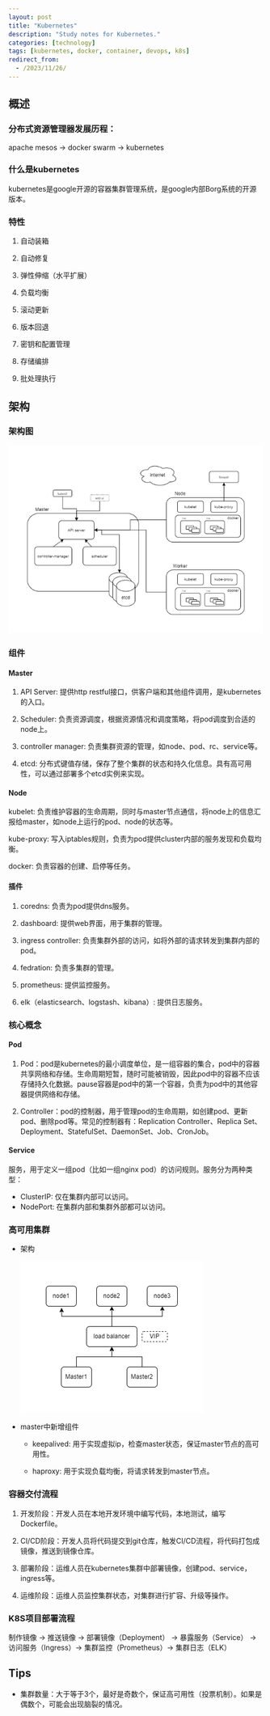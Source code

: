 ```yaml
---
layout: post
title: "Kubernetes"
description: "Study notes for Kubernetes."
categories: [technology]
tags: [kubernetes, docker, container, devops, k8s]
redirect_from:
  - /2023/11/26/
---
```


## 概述

### 分布式资源管理器发展历程：

apache mesos -> docker swarm -> kubernetes

### 什么是kubernetes

kubernetes是google开源的容器集群管理系统，是google内部Borg系统的开源版本。

### 特性

1. 自动装箱

2. 自动修复

3. 弹性伸缩（水平扩展）

4. 负载均衡

5. 滚动更新

6. 版本回退

7. 密钥和配置管理

8. 存储编排

9. 批处理执行

## 架构

### 架构图

![kubernetes架构图](https://raw.githubusercontent.com/ElmTran/ImgStg/main/img/kubernetes.webp)

### 组件

#### Master

1. API Server: 提供http restful接口，供客户端和其他组件调用，是kubernetes的入口。

2. Scheduler: 负责资源调度，根据资源情况和调度策略，将pod调度到合适的node上。

3. controller manager: 负责集群资源的管理，如node、pod、rc、service等。

4. etcd: 分布式键值存储，保存了整个集群的状态和持久化信息。具有高可用性，可以通过部署多个etcd实例来实现。

#### Node

kubelet: 负责维护容器的生命周期，同时与master节点通信，将node上的信息汇报给master，如node上运行的pod、node的状态等。

kube-proxy: 写入iptables规则，负责为pod提供cluster内部的服务发现和负载均衡。

docker: 负责容器的创建、启停等任务。

#### 插件

1. coredns: 负责为pod提供dns服务。

2. dashboard: 提供web界面，用于集群的管理。

3. ingress controller: 负责集群外部的访问，如将外部的请求转发到集群内部的pod。

4. fedration: 负责多集群的管理。

5. prometheus: 提供监控服务。

6. elk（elasticsearch、logstash、kibana）: 提供日志服务。

### 核心概念

#### Pod

1. Pod：pod是kubernetes的最小调度单位，是一组容器的集合，pod中的容器共享网络和存储。生命周期短暂，随时可能被销毁，因此pod中的容器不应该存储持久化数据。pause容器是pod中的第一个容器，负责为pod中的其他容器提供网络和存储。

2. Controller：pod的控制器，用于管理pod的生命周期，如创建pod、更新pod、删除pod等。常见的控制器有：Replication Controller、Replica Set、Deployment、StatefulSet、DaemonSet、Job、CronJob。

#### Service

服务，用于定义一组pod（比如一组nginx pod）的访问规则。服务分为两种类型：

  - ClusterIP: 仅在集群内部可以访问。
  - NodePort: 在集群内部和集群外部都可以访问。

### 高可用集群

- 架构

    ![kubernetes高可用集群架构图](https://raw.githubusercontent.com/ElmTran/ImgStg/main/img/kubernetes-ha.webp)

- master中新增组件

  - keepalived: 用于实现虚拟ip，检查master状态，保证master节点的高可用性。

  - haproxy: 用于实现负载均衡，将请求转发到master节点。

### 容器交付流程

1. 开发阶段：开发人员在本地开发环境中编写代码，本地测试，编写Dockerfile。

2. CI/CD阶段：开发人员将代码提交到git仓库，触发CI/CD流程，将代码打包成镜像，推送到镜像仓库。

3. 部署阶段：运维人员在kubernetes集群中部署镜像，创建pod、service，ingress等。

4. 运维阶段：运维人员监控集群状态，对集群进行扩容、升级等操作。

### K8S项目部署流程

制作镜像 -> 推送镜像 -> 部署镜像（Deployment） -> 暴露服务（Service） -> 访问服务（Ingress）-> 集群监控（Prometheus）-> 集群日志（ELK）

## Tips

- 集群数量：大于等于3个，最好是奇数个，保证高可用性（投票机制）。如果是偶数个，可能会出现脑裂的情况。
